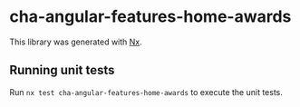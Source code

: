 # cha-angular-features-home-awards

This library was generated with [Nx](https://nx.dev).

## Running unit tests

Run `nx test cha-angular-features-home-awards` to execute the unit tests.
